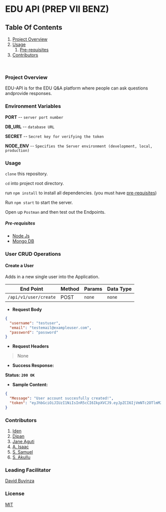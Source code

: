 # EDU API (PREP VII BENZ)

## Table Of Contents

1. [Project Overview](#project-overview)
2. [Usage](#usage)
   1. [Pre-requisites](#pre-requisites)
3. [Contributors](#contributors)

<br>

### **Project Overview**

EDU-API is for the EDU Q&A platform where people can ask questions andprovide responses.

### Environment Variables

**PORT** -- `server port number`

**DB_URL** -- `database URL`

**SECRET** -- `Secret key for verifying the token`

**NODE_ENV** -- `Specifies the Server environment (development, local, production)`

### **Usage**

`clone` this repository.

`cd` into project root directory.

run `npm install` to install all dependencies. (you must have [pre-requisites](#pre-requisites))

Run `npm start` to start the server.

Open up `Postman` and then test out the Endpoints.

##### **Pre-requisites**

- [Node Js](https://nodejs.org/en/download/)
- [Mongo DB](https://www.mongodb.com/try/download/community)

### **User CRUD Operations**

#### Create a User

Adds in a new single user into the Application.

| End Point             | Method | Params | Data Type |
| --------------------- | ------ | ------ | --------- |
| `/api/v1/user/create` | POST   | `none` | `none`    |

- **Request Body**

```json
{
  "username": "testuser",
  "email": "testemail@exampleuser.com",
  "password": "password"
}
```

- **Request Headers**

> None

- **Success Response:**

**Status: `200 OK`**

- **Sample Content:**

```json
{
  "Message": "User account succesfully created!",
  "token": "eyJhbGciOiJIUzI1NiIsInR5cCI6IkpXVCJ9.eyJpZCI6IjVmNTc2OTlmM2U4NjFjMDAxNzBhNTFhMSIsImlhdCI6MTU5OTU2NDE5MSwiZXhwIjoxNTk5NjUwNTkxfQ.Hkp5ruXBMYdJ4pYdQCIJbKfB5PU6hdss5lEXehtNGUc"
}
```

### **Contributors**

1. [Iden](https://github.com/kallyas)
2. [Dipan](https://github.com/diphan-source)
3. [Jane Aguti](https://github.com/jane2k)
4. [A. Isaac](https://github.com/Eyezoh)
5. [S. Samuel](https://github.com/ssendisamuel)
6. [S. Akullu](https://github.com/sarahakullu)

### **Leading Facilitator**

[David Buyinza](https://github.com/davidgoodson)

### License

[MIT](/LICENSE)
